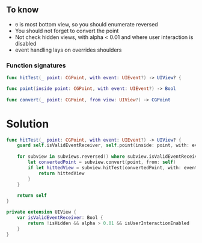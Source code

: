 
## To know
* `0` is most bottom view, so you should enumerate reversed
* You should not forget to convert the point
* Not check hidden views, with alpha < 0.01 and where user interaction is disabled
* event handling lays on overrides shoulders

### Function signatures
```swift
func hitTest(_ point: CGPoint, with event: UIEvent?) -> UIView? {

func point(inside point: CGPoint, with event: UIEvent?) -> Bool
      
func convert(_ point: CGPoint, from view: UIView?) -> CGPoint
```

# Solution

```swift
func hitTest(_ point: CGPoint, with event: UIEvent?) -> UIView? {
    guard self.isValidEventReceiver, self.point(inside: point, with: event) else { return nil }
    
    for subview in subviews.reversed() where subview.isValidEventReceiver {
        let convertedPoint = subview.convert(point, from: self)
        if let hittedView = subview.hitTest(convertedPoint, with: event) {
            return hittedView
        }        
    }
    
    return self
}

private extension UIView {
    var isValidEventReceiver: Bool {
        return !isHidden && alpha > 0.01 && isUserInteractionEnabled
    }
}
```